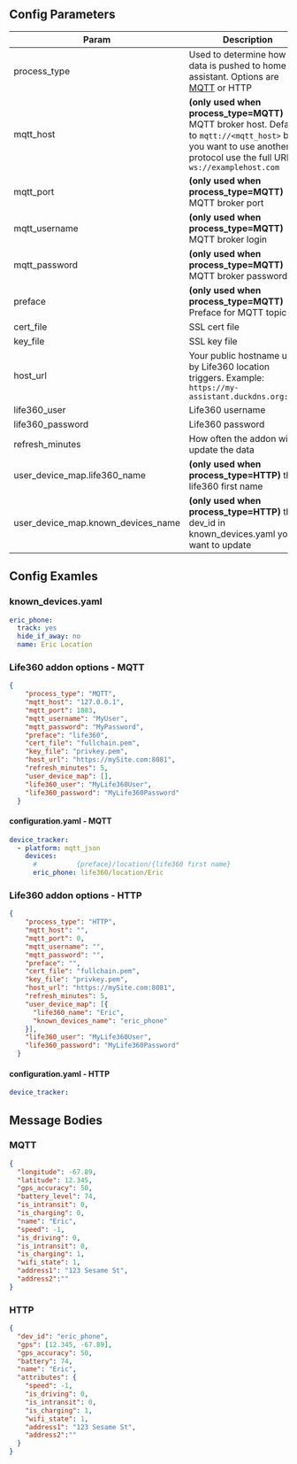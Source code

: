 
## Config Parameters

| Param              | Description                                                                                                                           |
|--------------------|---------------------------------------------------------------------------------------------------------------------------------------|
| process_type       | Used to determine how the data is pushed to home assistant.  Options are [MQTT](https://home-assistant.io/components/device_tracker.mqtt_json/) or HTTP
| mqtt_host          | **(only used when process_type=MQTT)** MQTT broker host. Defaults to `mqtt://<mqtt_host>` but if you want to use another protocol use the full URL ex. `ws://examplehost.com` |
| mqtt_port          | **(only used when process_type=MQTT)** MQTT broker port                                                                                                                      |
| mqtt_username      | **(only used when process_type=MQTT)** MQTT broker login                                                                                                                     |
| mqtt_password      | **(only used when process_type=MQTT)** MQTT broker password                                                                                                                  |
| preface            | **(only used when process_type=MQTT)** Preface for MQTT topic                                                                                                                     |
| cert_file          | SSL cert file                                                                                                                         |
| key_file           | SSL key file                                                                                                                          |
| host_url           | Your public hostname used by Life360 location triggers. Example: `https://my-assistant.duckdns.org:8081`                               |
| life360_user       | Life360 username                                                                                                                      |
| life360_password   | Life360 password                                                                                                                      |
| refresh_minutes    | How often the addon will update the data |
| user_device_map.life360_name   |  **(only used when process_type=HTTP)** the life360 first name|
| user_device_map.known_devices_name   |  **(only used when process_type=HTTP)** the dev_id in known_devices.yaml you want to update|

## Config Examles

### known_devices.yaml

```yaml
eric_phone:
  track: yes
  hide_if_away: no
  name: Eric Location
```

### Life360 addon options - MQTT

```json
{
    "process_type": "MQTT",
    "mqtt_host": "127.0.0.1",
    "mqtt_port": 1883,
    "mqtt_username": "MyUser",
    "mqtt_password": "MyPassword",
    "preface": "life360",
    "cert_file": "fullchain.pem",
    "key_file": "privkey.pem",
    "host_url": "https://mySite.com:8081",
    "refresh_minutes": 5,
    "user_device_map": [],
    "life360_user": "MyLife360User",
    "life360_password": "MyLife360Password"
  }
```

#### configuration.yaml - MQTT

```yaml
device_tracker:
  - platform: mqtt_json
    devices:
      #          {preface}/location/{life360 first name}
      eric_phone: life360/location/Eric
```

### Life360 addon options - HTTP

```json
{
    "process_type": "HTTP",
    "mqtt_host": "",
    "mqtt_port": 0,
    "mqtt_username": "",
    "mqtt_password": "",
    "preface": "",
    "cert_file": "fullchain.pem",
    "key_file": "privkey.pem",
    "host_url": "https://mySite.com:8081",
    "refresh_minutes": 5,
    "user_device_map": [{
      "life360_name": "Eric",
      "known_devices_name": "eric_phone"
    }],
    "life360_user": "MyLife360User",
    "life360_password": "MyLife360Password"
  }
```

#### configuration.yaml - HTTP

```yaml
device_tracker:
```

## Message Bodies

### MQTT

``` json
{
  "longitude": -67.89,
  "latitude": 12.345,
  "gps_accuracy": 50,
  "battery_level": 74,
  "is_intransit": 0,
  "is_charging": 0,
  "name": "Eric",
  "speed": -1,
  "is_driving": 0,
  "is_intransit": 0,
  "is_charging": 1,
  "wifi_state": 1,
  "address1": "123 Sesame St",
  "address2":""
}
```

### HTTP

``` json
{
  "dev_id": "eric_phone",
  "gps": [12.345, -67.89],
  "gps_accuracy": 50,
  "battery": 74,
  "name": "Eric",
  "attributes": {
    "speed": -1,
    "is_driving": 0,
    "is_intransit": 0,
    "is_charging": 1,
    "wifi_state": 1,
    "address1": "123 Sesame St",
    "address2":""
  }
}
```